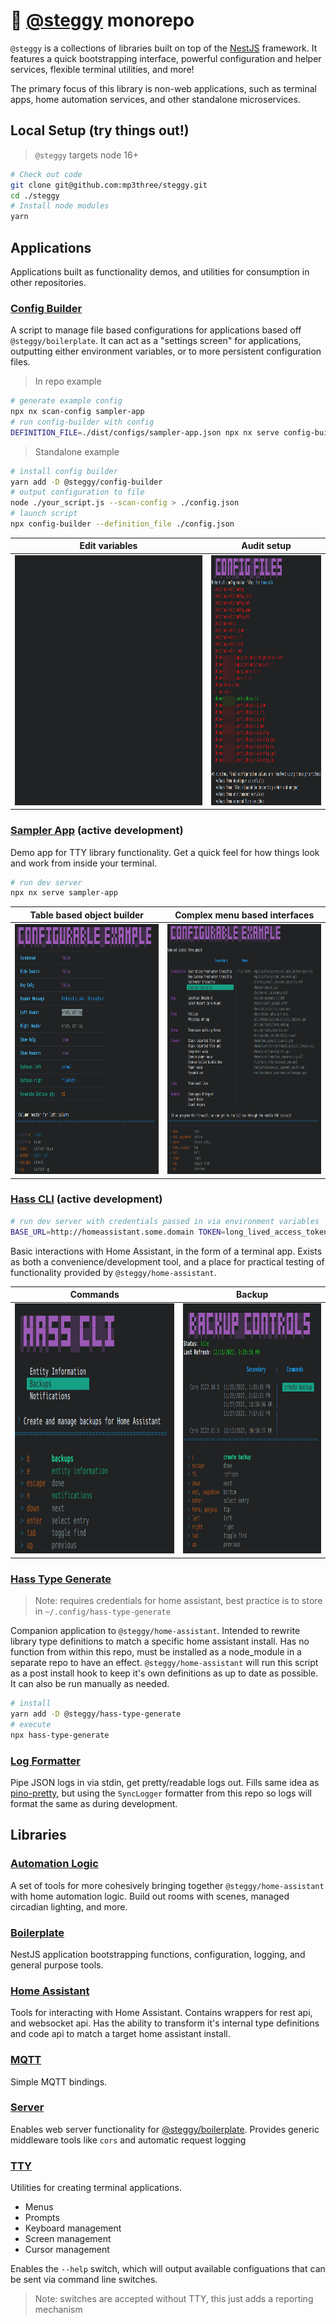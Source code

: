 # 🦕 [@steggy](https://github.com/mp3three/steggy) monorepo

`@steggy` is a collections of libraries built on top of the [NestJS](https://nestjs.com/) framework.
It features a quick bootstrapping interface, powerful configuration and helper services, flexible terminal utilities, and more!

The primary focus of this library is non-web applications, such as terminal apps, home automation services, and other standalone microservices.

## Local Setup (try things out!)

> `@steggy` targets node 16+

```bash
# Check out code
git clone git@github.com:mp3three/steggy.git
cd ./steggy
# Install node modules
yarn
```

## Applications

Applications built as functionality demos, and utilities for consumption in other repositories.

### [Config Builder](apps/config-builder)

A script to manage file based configurations for applications based off `@steggy/boilerplate`.
It can act as a "settings screen" for applications, outputting either environment variables, or to more persistent configuration files.

> In repo example

```bash
# generate example config
npx nx scan-config sampler-app
# run config-builder with config
DEFINITION_FILE=./dist/configs/sampler-app.json npx nx serve config-builder
```

> Standalone example

```bash
# install config builder
yarn add -D @steggy/config-builder
# output configuration to file
node ./your_script.js --scan-config > ./config.json
# launch script
npx config-builder --definition_file ./config.json
```

| Edit variables | Audit setup |
| --- | --- |
| [<img src="./apps/config-builder/recordings/sampler_app.gif" height=400>](./apps/config-builder/docs/example.png) | [<img src="./apps/config-builder/docs/example2.png" height=400>](./apps/config-builder/docs/example2.png) |

### [Sampler App](apps/sampler-app) (active development)

Demo app for TTY library functionality. Get a quick feel for how things look and work from inside your terminal.

```bash
# run dev server
npx nx serve sampler-app
```

| Table based object builder | Complex menu based interfaces |
| --- | --- |
|[<img src="./apps/sampler-app/docs/options.png" height=400>](./apps/sampler-app/docs/options.png)|[<img src="./apps/sampler-app/docs/result.png" height=400>](./apps/sampler-app/docs/result.png)

### [Hass CLI](apps/hass-cli) (active development)

```bash
# run dev server with credentials passed in via environment variables
BASE_URL=http://homeassistant.some.domain TOKEN=long_lived_access_token npx nx serve hass-cli
```

Basic interactions with Home Assistant, in the form of a terminal app.
Exists as both a convenience/development tool, and a place for practical testing of functionality provided by `@steggy/home-assistant`.

| Commands | Backup |
| --- | --- |
| [<img src="./apps/hass-cli/docs/example.png" height=400>](./apps/hass-cli/docs/example.png) | [<img src="./apps/hass-cli/docs/backup.png" height=400>](./apps/hass-cli/docs/backup.png) |

### [Hass Type Generate](apps/hass-type-generate)

> Note: requires credentials for home assistant, best practice is to store in `~/.config/hass-type-generate`

Companion application to `@steggy/home-assistant`. Intended to rewrite library type definitions to match a specific home assistant install.
Has no function from within this repo, must be installed as a node_module in a separate repo to have an effect.
`@steggy/home-assistant` will run this script as a post install hook to keep it's own definitions as up to date as possible.
It can also be run manually as needed.

```bash
# install
yarn add -D @steggy/hass-type-generate
# execute
npx hass-type-generate
```

### [Log Formatter](apps/log-formatter)

Pipe JSON logs in via stdin, get pretty/readable logs out.
Fills same idea as [pino-pretty](https://www.npmjs.com/package/pino-pretty), but using the `SyncLogger` formatter from this repo so logs will format the same as during development.

## Libraries

### [Automation Logic](libs/automation-logic)

A set of tools for more cohesively bringing together `@steggy/home-assistant` with home automation logic.
Build out rooms with scenes, managed circadian lighting, and more.

### [Boilerplate](libs/boilerplate)

NestJS application bootstrapping functions, configuration, logging, and general purpose tools.

### [Home Assistant](libs/home-assistant)

Tools for interacting with Home Assistant. Contains wrappers for rest api, and websocket api.
Has the ability to transform it's internal type definitions and code api to match a target home assistant install.

### [MQTT](libs/mqtt)

Simple MQTT bindings.

### [Server](libs/server)

Enables web server functionality for [@steggy/boilerplate](libs/boilerplate).
Provides generic middleware tools like `cors` and automatic request logging

### [TTY](libs/tty)

Utilities for creating terminal applications.

- Menus
- Prompts
- Keyboard management
- Screen management
- Cursor management

Enables the `--help` switch, which will output available configuations that can be sent via command line switches.

> Note: switches are accepted without TTY, this just adds a reporting mechanism
